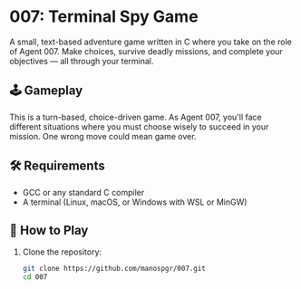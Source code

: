 # 007: Terminal Spy Game

A small, text-based adventure game written in C where you take on the role of Agent 007. Make choices, survive deadly missions, and complete your objectives — all through your terminal.

## 🕹️ Gameplay

This is a turn-based, choice-driven game. As Agent 007, you'll face different situations where you must choose wisely to succeed in your mission. One wrong move could mean game over.

## 🛠️ Requirements

- GCC or any standard C compiler
- A terminal (Linux, macOS, or Windows with WSL or MinGW)

## 🚀 How to Play

1. Clone the repository:
   ```bash
   git clone https://github.com/manospgr/007.git
   cd 007

